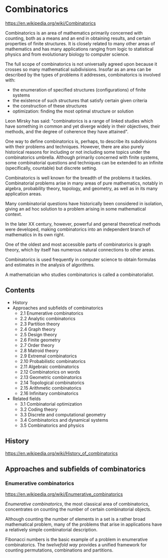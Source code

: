 # Combinatorics

https://en.wikipedia.org/wiki/Combinatorics

Combinatorics is an area of mathematics primarily concerned with counting, both as a means and an end in obtaining results, and certain properties of finite structures. It is closely related to many other areas of mathematics and has many applications ranging from logic to statistical physics and from evolutionary biology to computer science.

The full scope of combinatorics is not universally agreed upon because it crosses so many mathematical subdivisions. Insofar as an area can be described by the types of problems it addresses, combinatorics is involved with:
- the enumeration of specified structures (configurations) of finite systems
- the existence of such structures that satisfy certain given criteria
- the construction of these structures
- optimization: finding the most optimal structure or solution

Leon Mirsky has said: "combinatorics is a range of linked studies which have something in common and yet diverge widely in their objectives, their methods, and the degree of coherence they have attained".

One way to define combinatorics is, perhaps, to describe its subdivisions with their problems and techniques. However, there are also purely historical reasons for including or not including some topics under the combinatorics umbrella. Although primarily concerned with finite systems, some combinatorial questions and techniques can be extended to an infinite (specifically, countable) but discrete setting.

Combinatorics is well known for the breadth of the problems it tackles. Combinatorial problems arise in many areas of pure mathematics, notably in algebra, probability theory, topology, and geometry, as well as in its many application areas.

Many combinatorial questions have historically been considered in isolation, giving an ad hoc solution to a problem arising in some mathematical context.

In the later XX century, however, powerful and general theoretical methods were developed, making combinatorics into an independent branch of mathematics in its own right.

One of the oldest and most accessible parts of combinatorics is graph theory, which by itself has numerous natural connections to other areas.

Combinatorics is used frequently in computer science to obtain formulas and estimates in the analysis of algorithms.

A mathematician who studies combinatorics is called a combinatorialist.

## Contents

- History
- Approaches and subfields of combinatorics
  - 2.1 Enumerative combinatorics
  - 2.2 Analytic combinatorics
  - 2.3 Partition theory
  - 2.4 Graph theory
  - 2.5 Design theory
  - 2.6 Finite geometry
  - 2.7 Order theory
  - 2.8 Matroid theory
  - 2.9 Extremal combinatorics
  - 2.10 Probabilistic combinatorics
  - 2.11 Algebraic combinatorics
  - 2.12 Combinatorics on words
  - 2.13 Geometric combinatorics
  - 2.14 Topological combinatorics
  - 2.15 Arithmetic combinatorics
  - 2.16 Infinitary combinatorics
- Related fields
  - 3.1 Combinatorial optimization
  - 3.2 Coding theory
  - 3.3 Discrete and computational geometry
  - 3.4 Combinatorics and dynamical systems
  - 3.5 Combinatorics and physics

## History

https://en.wikipedia.org/wiki/History_of_combinatorics


## Approaches and subfields of combinatorics

### Enumerative combinatorics

https://en.wikipedia.org/wiki/Enumerative_combinatorics

*Enumerative combinatorics*, the most classical area of combinatorics, concentrates on counting the number of certain combinatorial objects.

Although counting the number of elements in a set is a rather broad mathematical problem, many of the problems that arise in applications have a relatively simple combinatorial description.

Fibonacci numbers is the basic example of a problem in enumerative combinatorics. The *twelvefold way* provides a unified framework for counting permutations, combinations and partitions.
